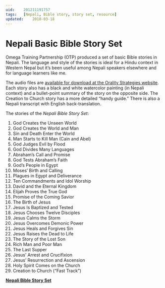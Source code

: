 ```yaml
---
uid:	201211191757
tags:	[Nepali, Bible story, story set, resource]
updated:	2018-03-18
---
```


# Nepali Basic Bible Story Set

Omega Training Partnership (OTP) produced a set of basic Bible stories in Nepali. The language and style of the stories is ideal for a Hindu context in Western Nepal but it’s been useful among Nepali speakers elsewhere and for language learners like me.

The audio files are [available for download at the Orality Strategies website](https://orality.imb.org/resources/?id=227). Each story also has a black and white watercolor painting (in Nepali context) and a bullet-point summary of the story on the opposite side. The Creation to Church story has a more detailed “handy guide.” There is also a Nepali transcript with English back-translation.

The stories of the *Nepali Bible Story Set*:

1. God Creates the Unseen World
2. God Creates the World and Man  
3. Sin and Death Enter the World
4. Man Starts to Kill Man (Cain and Abel)
5. God Judges Evil by Flood
6. God Divides Many Languages
7. Abraham’s Call and Promise
8. God Tests Abraham’s Faith
9. God’s People in Egypt
10. Moses’ Birth and Calling
11. Plagues in Egypt and Deliverance
12. Ten Commandments and Idol Worship
13. David and the Eternal Kingdom
14. Elijah Proves the True God
15. Promise of the Coming Savior
16. The Birth of Jesus
17. Jesus Is Baptized and Tested
18. Jesus Chooses Twelve Disciples
19. Jesus Calms the Storm
20. Jesus Overcomes Demonic Power
21. Jesus Heals and Forgives Sin
22. Jesus Raises the Dead to Life
23. The Story of the Lost Son
24. Rich Man and Poor Man
25. The Last Supper
26. Jesus’ Arrest and Crucifixion
27. Jesus’ Resurrection and Ascension
28. Holy Spirit Comes on the Church
29. Creation to Church (“Fast Track”)

**[Nepali Bible Story Set](https://orality.imb.org/resources/?id=227)**